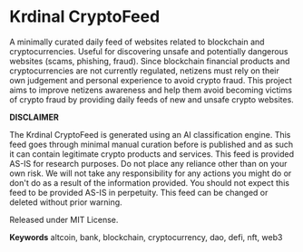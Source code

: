 # Krdinal CryptoFeed

A minimally curated daily feed of websites related to blockchain and cryptocurrencies.
Useful for discovering unsafe and potentially dangerous websites (scams, phishing, fraud). 
Since blockchain financial products and cryptocurrencies are not currently regulated, netizens must rely on their own judgement and personal experience to avoid crypto fraud.
This project aims to improve netizens awareness and help them avoid becoming victims of crypto fraud by providing daily feeds of new and unsafe crypto websites.

<b>DISCLAIMER</b>  

The Krdinal CryptoFeed is generated using an AI classification engine. This feed goes through minimal manual curation before is published and as such it can contain legitimate crypto products and services. This feed is provided AS-IS for research purposes. Do not place any reliance other than on your own risk. We will not take any responsibility for any actions you might do or don't do as a result of the information provided. You should not expect this feed to be provided AS-IS in perpetuity. This feed can be changed or deleted without prior warning.

Released under MIT License.


<b>Keywords</b>
altcoin, bank, blockchain, cryptocurrency, dao, defi, nft, web3
